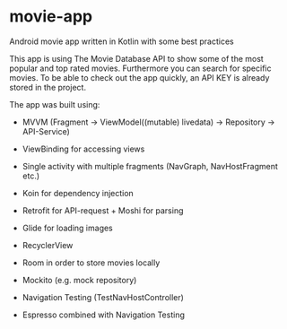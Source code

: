 # movie-app
Android movie app written in Kotlin with some best practices

This app is using The Movie Database API to show some of the most popular and top rated movies. Furthermore you can search for specific movies. To be able to check out the app quickly, an API KEY is already stored in the project.

The app was built using:

- MVVM (Fragment -> ViewModel((mutable) livedata) -> Repository -> API-Service)
- ViewBinding for accessing views
- Single activity with multiple fragments (NavGraph, NavHostFragment etc.)
- Koin for dependency injection
- Retrofit for API-request + Moshi for parsing
- Glide for loading images
- RecyclerView
- Room in order to store movies locally

- Mockito (e.g. mock repository)
- Navigation Testing (TestNavHostController)
- Espresso combined with Navigation Testing
